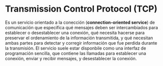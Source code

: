 # Transmission Control Protocol (TCP)
Es un servicio orientado a la conección (**connection-oriented service**) de comunicación que especifica qué mensajes deben ser intercambiados para establecer o desestablecer una conexión, qué necesita hacerse para preservar el ordenamiento de la información transmitida, y qué necesitan ambas partes para detectar y corregir información que fue perdida durante la transmisión.
El servicio suele estar disponbile como una interfaz de programación sencilla, que contiene las llamadas para establecer una conexión, enviar y recibir mensajes, y desestablecer la conexión.
